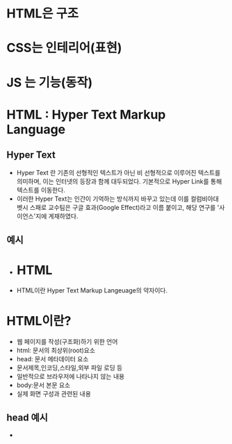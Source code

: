 # HTML은 구조
# CSS는 인테리어(표현)
# JS 는 기능(동작)
# HTML : Hyper Text Markup Language
## Hyper Text
- Hyper Text 란 기존의 선형적인 텍스트가 아닌 비 선형적으로 이루어진 텍스트를 의미하며, 이는 인터넷의 등장과 함께 대두되었다. 기본적으로 Hyper Link를 통해 텍스트를 이동한다.
- 이러한 Hyper Text는 인간이 기억하는 방식까지 바꾸고 있는데 이를 컬럼비아대 벳시 스패로 교수팀은 구글 효과(Google Effect)라고 이름 붙이고, 해당 연구를 '사이언스'지에 게재하였다.
## 예시
- <h1>HTML</h1>
- <p>HTML이란 Hyper Text Markup Langeuage의 약자이다.
# HTML이란?
- 웹 페이지를 작성(구조화)하기 위한 언어
- html: 문서의 최상위(root)요소
- head: 문서 메타데이터 요소
- 문서제목,인코딩,스타일,외부 파일 로딩 등
- 일반적으로 브라우저에 나타나지 않는 내용
- body:문서 본문 요소
- 실제 화면 구성과 관련된 내용
## head 예시
- <title>:브라우저 상단 타이틀
- <meta>: 문서 레벨 메타데이터 요소
- <link>: 외부 리소스 연결 요소(CSS파일,favicon 등)
- <script>:스크립트 요소(JavaScript파일/코드)
- <style>: CSS직접 작성
## 요소
- HTML 요소는 시작 태그와 종료 태그 그리고 태그 사이에 위치한 내용으로 구성
- 요소는 태그로 컨텐츠(내용)를 감싸는 것으로 그 정보의 성격과 의미를 정의
- 내용이 없는 태그들도 존재(닫는 태그가 없음)
- br,hr,img,input,link,meta
- 요소는 중첩(nested)될 수 있음
- 요소의 중첩을 통해 하나의 문서를 구조화
- 여는 태그와 닫는 태그의 쌍을 잘 확인해야함
- 오류를 반환하는 것이 아닌 그냥 레이아웃이 깨진 상태로 출력되기 때문에, 디버깅이 힘들어 질 수 있음
## 속성
- 속성을 통해 태그의 부가적인 정보를 설정할 수 있음
- 요소는 속성을 가질 수 있으며, 경로나 크기와 같은 추가적인 정보를 제공
- 요소의 시작 태그에 작성하며 보통 이름과 값이 하나의 쌍으로 존재
- 태그와 상관없이 사용 가능한 속성(HTML Global Attribute)들도 있음
## HTML Global Attribute
- 모든 HTML요소가 공통으로 사용할 수 있는 대표적인 속성(몇몇 요소에는 아무 효과가 없을 수 있음)
- id : 문서 전체에서 유일한 고유 식별자 지정
- class : 공백으로 구분된 해당 요소의 클래스의 목록(CSS,JS에서 요소를 선택하거나 접근)
- data-* : 페이지에 개인 사용자 정의 데이터를 저장하기 위해 사용
- style : inline 스타일
- title : 요소에 대한 추가 정보 지정
- tabindex : 요소의 탭 순서
# 시맨틱 태그
- HTML 태그가 특정 목적, 역할 및 의미적 가치(semantic value)를 가지는 것
- 예를 들어 h1 태그는 "이 페이지에서 최상위 제목"인 텍스트를 감싸는 역할(또는 의미)을 나타냄
- Non semantic 요소로는 div,sapn 등이 있으며 a,form,table 태그들도 시맨틱 태그로 볼 수 있음
- HTML5에서는 기존에 단순히 콘텐츠의 구획을 나타내기 위해 사용한 div 태그를 대체하여 사용하기 위해 의미론적 요소를 담은 태그들이 추가됨
- 대표적인 시맨틱 태그 모록
- header : 문서 전체나 섹션의 헤더(머리말 부분)
- nav: 내비게이션
- aside : 사이드에 위치한 공간, 메인 콘텐츠와 관련성이 적은 콘텐츠
- section 문서의 일반적인 구분, 컨텐츠의 그룹을 표현
- article 문서 페이지 사이트 안에서 독립적으로 구분되는 영역
- footer 문서 전체나 섹션의 푸터(마지막 부분)
## 시맨틱 태그 사용 해야 하는 이유
- 의미론적 마크업
- 개발자 및 사용자 뿐만 아니라 검색엔진 등에 의미 있는 정보의 그룹을 태그로 표현
- 단순히 구역을 나누는 것 뿐만 아니라 '의미'를 가지는 태그들을 활용하기 위한 노력
- 요소의 이미가 명확해지기 때문에 코드의 가독성을 높이고 유지보수를 쉽게 함
- 검색 엔진 최적화(SEO)를 위해서 메타태그, 시맨틱 태그 등을 통한 마크업을 효과적으로 활용 해야함
# 렌더링(Rendering)
- 웹사이트 코드를 사용자가 보게 되는 웹 사이트로 바꾸는 과정
## DMO(Document Object Model)트리
- 텍스트 파일인 HTML 문서를 브라우저에서 렌더링 하기 위한 구조
- HTML 문서에 대한 모델을 구성함
- HTML 문서 내의 각 요소에 접근 / 수정에 필요한 프로퍼티와 메서드를 제공함
# 인라인/ 블록 요소
- HTML 요소는 크게 인라인/블록 요소로 나눔
- 인라인 요소는 글자처럼 취급
- 블록 요소는 한 줄 모두 사용
# 텍스트 요소
- a : href 속성을 활용하여 다른 URL로 연결하는 하이퍼링크 생성
- b strong 굵은 글씨 요소 중요한 강조하고자 하는 요소(보통 긁은 글씨로 표현)
- i em 기울임 글씨 요소 중요한 강조하고자 하는 요소(보통 기울임 글씨로 표현)
- br 텍스트 내에 줄 바꿈 생성
- img src 속성을 활용하여 이미지 표현
- span 의미 없는 인라인 컨테이너
- p 하나의 문단
- hr 문단 레벨 요소에서의 주제의 분리를 의미하며 수평선으로 표현됨(A Horizontal Rule)
- ol ul 순서가 있는 리스트 순서가 없는 리스트
- pre HTML에 작성한 내용을 그대로 표현 보통 고정폭 글꼴이 사용되고 공백문자를 유지
- blockquote 텍스트가 긴 인용문 주로 들여쓰기를 한 것으로 표현됨
- div 의미 없는 블록 레벨 컨테이너
## form
- form은 정보(데이터)를 서버에 제출하기 위해 사용하는 태그
- action : form을 처리할 서버의 URL
- method form을 제출할 때 사용할 HTTP 메서드
- enctype : method가 post인 경우 데이터의 유형
- applicationx-www-form-wrlencoded : 기본값
- multipart/form-data:파일 전송시(input type이 file인 경우)
- text/plain : HTML5 디버깅 용(잘 사용되지 않음)
## input
- 다양한 타입을 가지는 입력 데이터 유형과 위젯이 제공됨 label과 함께 보통 사용
- input 대표적인 속성
- name: form control에 적용되는 이름
- value form control에 적용되는 값
- required readonly autofocus autocomplete disabled 등
- label을 클릭하여 input 자체의 초점을 맞추거나 활성화 시킬 수 있음
- 사용자는 선택할 수 있는 영역이 늘어나 웹/모바일(터치) 환경에서 편하게 사용할 수 있음
- label과 input 입력의 관계가 시각적 뿐만 아니라 화면리더기에서도 label을 읽어 쉽게 내용을 확인 할 수 있도록 함
- input에 id 속성을 label에는 for 속성을 활용하여 상호 연관을 시킴
- input유형 - 일반
- 일반적으로 입력을 받기 위하여 제공되며 타입별로 HTML기본 검증 혹은 추가 속성을 활용할 수 있음
- text 일반 텍스트 입력
- password 입력 시 값이 보이지 않고 문자를 특수기호(*)로 표현
- email 이메일 형식이 아닌 경우 form 제출 불가
- number min max step 속성을 활용하여 숫자 범위 설정 가능
- file accept 속성을 활용하여 파일 타입 지정 가능
- 일반적으로 label 태그와 함께 사용하여 선택 항목을 작성함
- 동일 항목에 대하여는 name을 지정하고 선택된 항목에 대한 value를 지정해야함
- checkbox : 다중 선택
- radio 단일 선택
- color color picker
- date date picker
- hidden input을 활용하여 사용자 입력을 받지 않고 서버에 전송되어야 하는 값을 설정
- hidden 사용자에게 보이지 않는 input 요소의 동작은 type에 따라 달라지므로, 각각의 내용을 숙지할 것
# CSS : Cascading Style Sheets
## 스타일을 지정하기 위한 언어 선택하고, 스타일을 지정한다
- CSS 구문은 선택자를 통해 스타일을 지정할 HTML 요소를 선택
- 중괄호 안에서는 속성과 값, 하나의 쌍으로 이루어진 선언을 진행
- 각 쌍은 선택한 요소의 속성, 속성에 부여할 값을 의미
- 속성 : 어떤 스타일 기능을 변경할지 결정
- 값 : 어떻게 스타일 기능을 변경할지 결정
- 인라인 인라인을 쓰게 되면 실수가 잦아짐(중복도 있을 것이고, 찾기가 어려움)
- 내부참조(embedding) - style 내부 참조를 쓰게 되면 코드가 너무 길어짐
- 외부 참조(link file) - 분리된 CSS 파일 가장 많이 쓰는 방식
- styles 해당 요소에 선언된 모든 CSS
- computed  해당 요소에 최종 계산된 CSS
## 선택자 유형
- 기본 선택자 전체 선택자(*) 요소 선택자(a) 클래스 선택자 (.my_class)아이디 선택자(#my_id) 속성 선택자
- 결합자 자손 결합자 자식 결합자 일반 형제 결합자 인접 형제 결합자
- 의사 클래스/요소 링크 동적 의사 클래스 구조적 의사 클래스 기타 의사 클래스 의사 엘리먼트 속성 선택자
- +는 바로 붙어 있어야하고, ~는 떨어져있어도 괜찮다 >직계 띄어쓰기 자손
## CSS 선택자 정리
- 요소 선택자 HTML 태그를 직접 선택
- 클래스 선택자 마침표 문자로 시작하며 해당 클래스가 적용된 항목을 선택
- 아이디 선택자 # 문자로 시작하며 해당 아이디가 적용된 항목을 선택
- 일반적으로 하나의 문서에 1번만 사용
- 여러 번 사용해도 동작하지만 단일 id를 사용하는 것을 권장
## CSS 적용 우선순위
- CSS 우선순위를 아래오 ㅏ같이 그룹을 지어볼 수 있다.
- 1.중요도(Importance) - 사용시 주의 !important
- 2.우선순위(Specificity) 인라인>id>class,속성,pseudo-class>요소,pseudo-elemnet
- 3.CSS파일 로딩 순서
## CSS 상속
- CSS는 상속을 통해 부모 요소의 속성을 자식에게 상속한다
- 속성(프로퍼티)중에는 상속이 되는 것과 되지 않는 것들이 있다.
- 상속 되는 것 예시
- 예) Text 관련 요소(font,color,text-align),opacity,visibility등
- 상속되지 않는 것 예시
- 예)Box model 관련 요소(width,height,margin,padding,border,box-sizing-display), Position관련 요소(position,top/right/bottom/left,z-index)등
## 크기 단위
- px(픽셀) 모니터 해상도의 한 화소인'픽셀'기준 픽셀의 크기는 변하지 않기 때문에 고정적인 단위
- % 백분율 단위 가변적인 레이아웃에서 자주 사용
## 크기 단위(viewport)
- 웹페이지를 방문한 유저에게 바로 보이게 되는 웹 컨텐츠의 영역
- 디바이스의  viewport를 기준으로 상대적인 사이즈가 결정됨
- vw,vh,vmin,vmax
- px는 브라우저의 크기를 변경해도 그대로
- vw는 브라우저의 크기에 따라 크기가 변함
## 색상 단위
- 색상 키워드(background-color: red;) 대소문자를 구분하지 않음 red,blue,black 과 같은 특정 색을 직접 글자로 나타냄
- RGB 색상 16진수 표기법 혹은 함수형 표기법을 사용해서 특정 색을 표현하는 방식
- HSL 색상 색상,채도,명도를 통해 특정 색을 표현하는 방식
- a는 alpha(투명도)
## CSS 문서 표현
- 텍스트 서체,서체스타일,자간,단어 간격,행간
- 컬러 배경
- 기타 HTML 태그별 스타일링
- 목록(li),표(table)
## 결합자
- 자손 결합자(공백) selectorA 하위의 모든 selectorB 요소
- 자식 결합자(>) selectorA 바로 아래의 selectorB 요소
- 일반 형제 결합자(~) slectorA의 형제 요소 중 뒤에 위치하는 selectorB 요소를 모두 선택
- 인접 형제 결합자(+)
- selectorA의 형제 요소 중 바로 뒤에 위치하는 selectorB 요소를 선택
## CSS 원칙 : 모든 요소는 네모(박스 모델)이고, 위에서부터 아래로, 왼쪽에서 오른쪽으로 쌓인다(좌측 상단에 배치)
- 모든 THML 요소는 box 형태로 되어 있음
- 하나의 박스는 네 부분(영역)으로 이루어짐 margin border padding content
- 기본적으로 모든 요소의 box-sizing은 content-box padding을 제외한 순수 contents 영역만을 box로 지정
- 다만, 우리가 일반적으로 영역을 볼 때는 border까지의 너비를 100px보는 것을 원함 그 경우 box-sizing을 border-box로 설정
## CSS 원칙 2 모든 요소는 네모(박스모델)이고, 좌측 상단에 배치 display에 따라 크기와 배치가 달라진다
- display: block 줄 바꿈이 일어나는 요소 화면 크기 전체의 가로 폭을 차지한다 블록 레벨 요소 안에 인라인 레벨 요소가 들어갈 수 있음
- display: inline 줄 바꿈이 일어나지 않는 행의 일부 요소 content 너비만큼 가로 폭을 차지한다 width height margin-top margint bottom 을 지정할 수 없다 상하 여백은 line-height로 지정한다
- 블록 레벨 요소와 인라인 레벨 요소 구분
- 대표적인 블록 레벨 요소 div/ul,il,li/p/hr/form 등
- 대표적인 인라인 레벨 요소 span/a/img/input,label/b,em,i,strong 등
- display: inline-block block과 inline 레벨 요소의 특징을 모두 가짐 inline처럼 한 줄에 표시할 수 있고 block 처럼 width height margin 속성을 모두 지정할 수 있음
- display: none 해당 요소를 화면에 표시하지 않고 공간조차 부여되지 않음 이와 비슷한 visibility:hidden은 해당 요소가 공간은 차지하나 화면에 표시만 하지 않는다. 이외 다양한 display 속성은 https://developer.mozilla.org/ko/docs/Web/CSS/display
- block의 기본 너비는 가질 수 있는 너비의 100%
## CSS position
- 문서 상에서 요소의 위치를 지정
- static : 모든 태그의 기본 값(기준 위치)
- 일반적인 요소의 배치 순서에 따름(좌측 상단)
- 부모 요소 내에서 배치될 때는 부모 요소의 위치를 기준으로 배치 됨
- 아래는 좌표 프로퍼티(top,bottom,left,right)를 사용하여 이동 가능
1. relative 상대위치 자기 자신의 static 위치를 기준으로 이동(normal flow 유지) 레이아웃에서 요소가 차지하는 공간은 static일 때와 같은(normal postion 대비 offset)
2. absolute : 절대 위치 요소를 일반적인 문서 흐름에서 제거 후 레이아웃에 공간을 차지하지 않음(normal flow에서 벗어남)
- static이 아닌 가장 가까이 있는 부모/조상 요소를 기준으로 이동(없는 경우 브라우저 화면 기준으로 이동)
3. fixed 고정 위치
- 요소를 일반적인 문서 흐름에서 제거 후 레이아웃에 공간을 차지하지 않음(normal flow에서 벗어남)
- 부모 요소와 관계 없이 viewport를 기준으로 이동 스크롤 시에도 항상 같은 곳에 위치함
4. sticky 스크롤에 따라 static - > fixed로 변경
- 속성을 적용한 박스는 평소에 문서 안에서 position: static 상태와 같이 일반적인 흐름에 따르지만 스크롤 위치가 임계점에 이르면 position: fixed와 같이 박스를 화면에 고정할 수 있는 속성
## position sticky
- sticky : 스크롤에 따라 static -> fixed로 변경
- 속성을 적용한 박스는 평소에 문서 안에서 position: static 상태와 같이 일반적인 흐름에 따르지만, 스크롤 위치가 임계점에 이르면 position: fixed와 같이 박스를 화면에 고정할 수 있는 속성
# CSS 원칙
- CSS 원칙 1,2 normal flow
- 모든 요소는 네모(박스모델), 좌측 상단에 배치
- display에 따라 크기와 배치가 달라짐
- css 원칙3
- position으로 위치의 기준을 변경
- relative : 본인의 원래 위치
- absolute 특정 부모의 위치
- fixed 화면의 위치
- sticky 기본적으로 static이나 스크롤 이동에 따라 fixed로 변경
# 개발자 도구
## 크롬 개발자 도구
- 웹 브라우저 크롬에서 제공하는 개발과 관련된 다양한 기능을 제공
- 주요기능 
- Elements DOM 탐색 및 CSS 확인 및 변경
- Styles 요소에 적용된 CSS 확인
- Computed 스타일이 계산된 최종 결과
- Event Listeners - 해당 요소에 적용된 이벤트(JS)
- Sources Network Performance Application Security Audits등
## Emmet
- div*3 p*3 
## MDN XX 검색
# margin
- margin 10 상하좌우 margin 2개쓰면 십자가 3개쓰면 나누기 네개쓰면 시계방향!